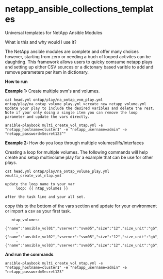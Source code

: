 # netapp_ansible_collections_templates
 Universal templates for NetApp Ansible Modules


What is this and why would I use it?

The NetApp ansible modules are complete and offer many choices however, starting from zero or needing a buch of looped activites can  be daughting. This framework allows users to quicky comsume netapp plays and setting up either CSV sources or a dictonary based varible to add and remove parameters per item in dictionary.  

**How to run**

**Example 1:**
Create multiple svm's and volumes.
```
cat head.yml ontap/play/na_ontap_vvm_play.yml ontap/play/na_ontap_volume_play.yml >create_new_netapp_volume.yml
Update your play to include the desired varibles and delete the rest. 
Note if your only doing a single item you can remove the loop parameter and update the vars directly. 
```
```
ansible-playbook multi_create_vol_ntap.yml -e "netapp_hostname=cluster1" -e "netapp_username=admin" -e "netapp_password=Secret123^"
```

**Example 2:**
How do you loop through multiple volumes/lifs/interfaces 

Creating a loop for multiple volumes. 
The following commands will help create and setup multivolume play for a example that can be use for other plays.
```
cat head.yml ontap/play/na_ontap_volume_play.yml >multi_create_vol_ntap.yml

update the loop name to your var
     loop: {{ ntap_volumes }}

after the task line and your all set.

```
copy this to the bottom of the vars section and update for your environment or import a csv as your first task.
```
   ntap_volumes:
     - {"name":"ansible_vol01","vserver":"svm05","size":"12","size_unit":"gb","junction_path":"/ansible_vol01","security_style":"unix","aggregate_name":"Data_Aggr01","space_guarantee":"none"}
     - {"name":"ansible_vol02","vserver":"svm05","size":"12","size_unit":"gb","junction_path":"/ansible_vol02","security_style":"unix","aggregate_name":"Data_Aggr01","space_guarantee":"none"}
     - {"name":"ansible_vol03","vserver":"svm05","size":"12","size_unit":"gb","junction_path":"/ansible_vol03","security_style":"unix","aggregate_name":"Data_Aggr01","space_guarantee":"none"}
```
**And run the commands**
```
ansible-playbook multi_create_vol_ntap.yml -e "netapp_hostname=cluster1" -e "netapp_username=admin" -e "netapp_password=Secret123"
```
```
